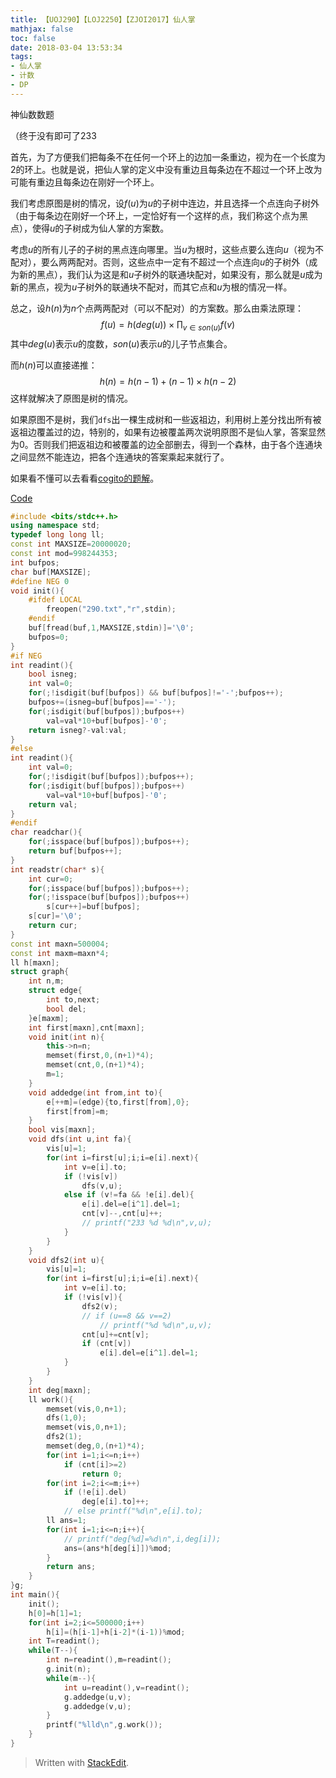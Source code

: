 ```yaml
---
title: 【UOJ290】【LOJ2250】【ZJOI2017】仙人掌
mathjax: false
toc: false
date: 2018-03-04 13:53:34
tags:
- 仙人掌
- 计数
- DP
---
```


神仙数数题

<!-- more -->

（终于没有即可了233

首先，为了方便我们把每条不在任何一个环上的边加一条重边，视为在一个长度为$2$的环上。也就是说，把仙人掌的定义中没有重边且每条边在不超过一个环上改为可能有重边且每条边在刚好一个环上。

我们考虑原图是树的情况，设$f(u)$为$u$的子树中连边，并且选择一个点连向子树外（由于每条边在刚好一个环上，一定恰好有一个这样的点，我们称这个点为黑点），使得$u$的子树成为仙人掌的方案数。

考虑$u$的所有儿子的子树的黑点连向哪里。当$u$为根时，这些点要么连向$u$（视为不配对），要么两两配对。否则，这些点中一定有不超过一个点连向$u$的子树外（成为新的黑点），我们认为这是和$u$子树外的联通块配对，如果没有，那么就是$u$成为新的黑点，视为$u$子树外的联通块不配对，而其它点和$u$为根的情况一样。

总之，设$h(n)$为$n$个点两两配对（可以不配对）的方案数。那么由乘法原理：
$$
f(u)=h(deg(u))\times\prod_{v \in son(u)} f(v)
$$
其中$deg(u)$表示$u$的度数，$son(u)$表示$u$的儿子节点集合。

而$h(n)$可以直接递推：
$$
h(n)=h(n-1)+(n-1) \times h(n-2)
$$
这样就解决了原图是树的情况。

如果原图不是树，我们`dfs`出一棵生成树和一些返祖边，利用树上差分找出所有被返祖边覆盖过的边，特别的，如果有边被覆盖两次说明原图不是仙人掌，答案显然为$0$。否则我们把返祖边和被覆盖的边全部删去，得到一个森林，由于各个连通块之间显然不能连边，把各个连通块的答案乘起来就行了。

如果看不懂可以去看看[cogito的题解](https://cogito.coding.me/2018/03/04/ZJOI2017-%E4%BB%99%E4%BA%BA%E6%8E%8C/)。

[Code](https://github.com/q234rty/OJ-Codes/blob/master/UOJ/290.cpp)

```cpp
#include <bits/stdc++.h>
using namespace std;
typedef long long ll;
const int MAXSIZE=20000020;
const int mod=998244353;
int bufpos;
char buf[MAXSIZE];
#define NEG 0
void init(){
	#ifdef LOCAL
		freopen("290.txt","r",stdin);
	#endif
	buf[fread(buf,1,MAXSIZE,stdin)]='\0';
	bufpos=0;
}
#if NEG
int readint(){
	bool isneg;
	int val=0;
	for(;!isdigit(buf[bufpos]) && buf[bufpos]!='-';bufpos++);
	bufpos+=(isneg=buf[bufpos]=='-');
	for(;isdigit(buf[bufpos]);bufpos++)
		val=val*10+buf[bufpos]-'0';
	return isneg?-val:val;
}
#else
int readint(){
	int val=0;
	for(;!isdigit(buf[bufpos]);bufpos++);
	for(;isdigit(buf[bufpos]);bufpos++)
		val=val*10+buf[bufpos]-'0';
	return val;
}
#endif
char readchar(){
	for(;isspace(buf[bufpos]);bufpos++);
	return buf[bufpos++];
}
int readstr(char* s){
	int cur=0;
	for(;isspace(buf[bufpos]);bufpos++);
	for(;!isspace(buf[bufpos]);bufpos++)
		s[cur++]=buf[bufpos];
	s[cur]='\0';
	return cur;
}
const int maxn=500004;
const int maxm=maxn*4;
ll h[maxn];
struct graph{
	int n,m;
	struct edge{
		int to,next;
		bool del;
	}e[maxm];
	int first[maxn],cnt[maxn];
	void init(int n){
		this->n=n;
		memset(first,0,(n+1)*4);
		memset(cnt,0,(n+1)*4);
		m=1;
	}
	void addedge(int from,int to){
		e[++m]=(edge){to,first[from],0};
		first[from]=m;
	}
	bool vis[maxn];
	void dfs(int u,int fa){
		vis[u]=1;
		for(int i=first[u];i;i=e[i].next){
			int v=e[i].to;
			if (!vis[v])
				dfs(v,u);
			else if (v!=fa && !e[i].del){
				e[i].del=e[i^1].del=1;
				cnt[v]--,cnt[u]++;
				// printf("233 %d %d\n",v,u);
			}
		}
	}
	void dfs2(int u){
		vis[u]=1;
		for(int i=first[u];i;i=e[i].next){
			int v=e[i].to;
			if (!vis[v]){
				dfs2(v);
				// if (u==8 && v==2)
					// printf("%d %d\n",u,v);
				cnt[u]+=cnt[v];
				if (cnt[v])
					e[i].del=e[i^1].del=1;
			}
		}
	}
	int deg[maxn];
	ll work(){
		memset(vis,0,n+1);
		dfs(1,0);
		memset(vis,0,n+1);
		dfs2(1);
		memset(deg,0,(n+1)*4);
		for(int i=1;i<=n;i++)
			if (cnt[i]>=2)
				return 0;
		for(int i=2;i<=m;i++)
			if (!e[i].del)
				deg[e[i].to]++;
			// else printf("%d\n",e[i].to);
		ll ans=1;
		for(int i=1;i<=n;i++){
			// printf("deg[%d]=%d\n",i,deg[i]);
			ans=(ans*h[deg[i]])%mod;
		}
		return ans;
	}
}g;
int main(){
	init();
	h[0]=h[1]=1;
	for(int i=2;i<=500000;i++)
		h[i]=(h[i-1]+h[i-2]*(i-1))%mod;
	int T=readint();
	while(T--){
		int n=readint(),m=readint();
		g.init(n);
		while(m--){
			int u=readint(),v=readint();
			g.addedge(u,v);
			g.addedge(v,u);
		}
		printf("%lld\n",g.work());
	}
}
```
> Written with [StackEdit](https://stackedit.io/).